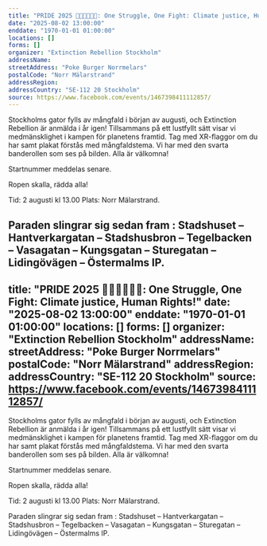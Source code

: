 ```yaml
---
title: "PRIDE 2025 🏳️‍🌈🏳️‍🌈🏳️‍🌈: One Struggle, One Fight: Climate justice, Human Rights!"
date: "2025-08-02 13:00:00"
enddate: "1970-01-01 01:00:00"
locations: []
forms: []
organizer: "Extinction Rebellion Stockholm"
addressName: 
streetAddress: "Poke Burger Norrmelars"
postalCode: "Norr Mälarstrand"
addressRegion:
addressCountry: "SE-112 20 Stockholm"
source: https://www.facebook.com/events/1467398411112857/
---
```

Stockholms gator fylls av mångfald i början av augusti,  och Extinction Rebellion är anmälda i år igen! Tillsammans på ett lustfyllt sätt visar vi medmänsklighet i kampen för planetens framtid. Tag med XR-flaggor om du har samt plakat förstås med mångfaldstema. Vi har med den svarta banderollen som ses på bilden. Alla är välkomna!

Startnummer meddelas senare. 

Ropen skalla, rädda alla! 

Tid: 2 augusti kl 13.00 
Plats: Norr Mälarstrand.

Paraden slingrar sig sedan fram :
 Stadshuset – Hantverkargatan – Stadshusbron – Tegelbacken – Vasagatan – Kungsgatan – Sturegatan – Lidingövägen – Östermalms IP.
---
title: "PRIDE 2025 🏳️‍🌈🏳️‍🌈🏳️‍🌈: One Struggle, One Fight: Climate justice, Human Rights!"
date: "2025-08-02 13:00:00"
enddate: "1970-01-01 01:00:00"
locations: []
forms: []
organizer: "Extinction Rebellion Stockholm"
addressName: 
streetAddress: "Poke Burger Norrmelars"
postalCode: "Norr Mälarstrand"
addressRegion:
addressCountry: "SE-112 20 Stockholm"
source: https://www.facebook.com/events/1467398411112857/
---
Stockholms gator fylls av mångfald i början av augusti,  och Extinction Rebellion är anmälda i år igen! Tillsammans på ett lustfyllt sätt visar vi medmänsklighet i kampen för planetens framtid. Tag med XR-flaggor om du har samt plakat förstås med mångfaldstema. Vi har med den svarta banderollen som ses på bilden. Alla är välkomna!

Startnummer meddelas senare. 

Ropen skalla, rädda alla! 

Tid: 2 augusti kl 13.00 
Plats: Norr Mälarstrand.

Paraden slingrar sig sedan fram :
 Stadshuset – Hantverkargatan – Stadshusbron – Tegelbacken – Vasagatan – Kungsgatan – Sturegatan – Lidingövägen – Östermalms IP.
